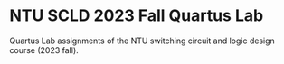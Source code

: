 # NTU SCLD 2023 Fall Quartus Lab

Quartus Lab assignments of the NTU switching circuit and logic design course (2023 fall).
